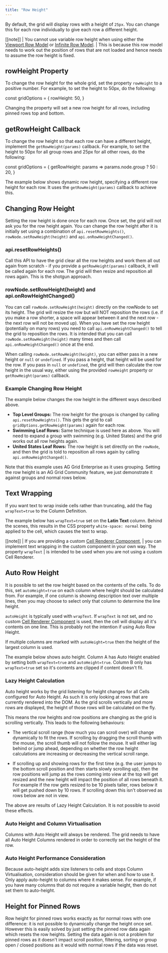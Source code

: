 ```yaml
---
title: "Row Height"
---
```


By default, the grid will display rows with a height of `25px`. You can change this for each row
individually to give each row a different height.

[[note]]
| You cannot use variable row height when using either the [Viewport Row Model](/viewport/) or [Infinite Row Model](/infinite-scrolling/).
| This is because this row model needs to work out the position of rows that are not loaded and hence needs to assume the row height is fixed.

## rowHeight Property

To change the row height for the whole grid, set the property `rowHeight` to a positive number.
For example, to set the height to 50px, do the following:

<snippet>
const gridOptions = {
    rowHeight: 50,
}
</snippet>

Changing the property will set a new row height for all rows, including pinned rows top and bottom.

## getRowHeight Callback

<api-documentation source='grid-options/properties.json' section='styling' names='["getRowHeight"]' ></api-documentation>

To change the row height so that each row can have a different height,
implement the `getRowHeight(params)` callback. For example, to set the height
to 50px for all group rows and 25px for all other rows, do the following:

<snippet>
const gridOptions = {
    getRowHeight: params => params.node.group ? 50 : 20,
}
</snippet>

The example below shows dynamic row height, specifying a different row height for each row. It uses the `getRowHeight(params)` callback to achieve this.

<grid-example title='Row Height Simple' name='row-height-simple' type='generated'></grid-example>


## Changing Row Height

Setting the row height is done once for each row. Once set, the grid will not ask you
for the row height again. You can change the row height after it is initially set
using a combination of `api.resetRowHeights()`, `rowNode.setRowHeight(height)` and
`api.onRowHeightChanged()`.

### api.resetRowHeights()

Call this API to have the grid clear all the row
heights and work them all out again from scratch - if you provide a `getRowHeight(params)`
callback, it will be called again for each row. The grid will then resize and
reposition all rows again. This is the shotgun approach.

<api-documentation source='grid-api/api.json' section='rendering' names='["resetRowHeights"]' ></api-documentation>

### rowNode.setRowHeight(height) and api.onRowHeightChanged()

You can call `rowNode.setRowHeight(height)` directly
on the rowNode to set its height. The grid will resize the row but will NOT
reposition the rows (i.e. if you make a row shorter, a space will appear between
it and the next row - the next row will not be moved up). When you have set the
row height (potentially on many rows) you need to call `api.onRowHeightChanged()`
to tell the grid to reposition the rows. It is intended that you can call
`rowNode.setRowHeight(height)` many times and then call `api.onRowHeightChanged()`
once at the end.

When calling `rowNode.setRowHeight(height)`, you can either pass in a new height
or `null` or `undefined`. If you pass a height, that height will be used for the row.
If you pass in `null` or `undefined`, the grid will then calculate the row height in the
usual way, either using the provided `rowHeight` property or `getRowHeight(params)`
callback.

<api-documentation source='row-object/resources/methods.json' section='rowNodeMethods' names='["setRowHeight"]' config='{"overrideBottomMargin":"0rem"}' ></api-documentation>
<api-documentation source='grid-api/api.json' section='rendering' names='["onRowHeightChanged"]' ></api-documentation>


### Example Changing Row Height

The example below changes the row height in the different ways described above.

- **Top Level Groups:** The row height for the groups is changed by calling `api.resetRowHeights()`. This gets the grid to call `gridOptions.getRowHeight(params)` again for each row.
- **Swimming Leaf Rows:** Same technique is used here as above. You will need to expand a group with swimming (e.g. United States) and the grid works out all row heights again.
- **United States Leaf Rows:** The row height is set directly on the `rowNode`, and then the grid is told to reposition all rows again by calling `api.onRowHeightChanged()`.

Note that this example uses AG Grid Enterprise as it uses grouping. Setting the row
height is an AG Grid Community feature, we just demonstrate it against groups and normal
rows below.

<grid-example title='Changing Row Height' name='row-height-change' type='generated' options=' { "enterprise": true, "exampleHeight": 590, "modules": ["clientside", "rowgrouping", "menu", "columnpanel"] }'></grid-example>


## Text Wrapping

If you want text to wrap inside cells rather than truncating, add the flag `wrapText=true` to the Column Definition.

The example below has `wrapText=true` set on the **Latin Text** column.
Behind the scenes, this results in the CSS property `white-space: normal`
being applied to the cell, which causes the text to wrap.

<grid-example title='Row Height Complex' name='row-height-complex' type='generated'></grid-example>

[[note]]
| If you are providing a custom [Cell Renderer Component](/component-cell-renderer/),
| you can implement text wrapping in the custom component in your own way. The property `wrapText`
| is intended to be used when you are not using a custom Cell Renderer.

## Auto Row Height

It is possible to set the row height based on the contents of the cells.
To do this, set `autoHeight=true` on each column where
height should be calculated from. For example, if one column is showing
description text over multiple lines, then you may choose to select only
that column to determine the line height.

`autoHeight` is typically used with `wrapText`.
If `wrapText` is not set, and no custom
[Cell Renderer Component](/component-cell-renderer/)
is used, then the cell will display all it's contents on one line. This is probably not
the intention if using Auto Row Height.

If multiple columns are marked with `autoHeight=true` then the
height of the largest column is used.

The example below shows auto height. Column A has Auto Height enabled by setting both `wrapText=true` and `autoHeight=true`. Column B only has `wrapText=true` set so it's contents are clipped if content doesn't fit.

<!-- this example uses a timeout to set data - the runner doesn't currently support this sort of thing -->
<grid-example title='Auto Row Height' name='auto-row-height' type='generated' options=' { "enterprise": true, "modules": ["clientside", "rowgrouping", "menu", "columnpanel"] }'></grid-example>

### Lazy Height Calculation

Auto height works by the grid listening for height changes for all Cells configured
for Auto Height.
As such it is only looking at rows that are currently rendered into the DOM.
As the grid scrolls vertically and more rows are displayed, the height of those rows will be
calculated on the fly.

This means the row heights and row positions are changing as the grid is scrolling vertically. This leads to the following behaviours:

- The vertical scroll range (how much you can scroll over) will change dynamically to fit the rows. If scrolling by dragging the scroll thumb with the mouse, the scroll thumb will not follow the mouse. It will either lag behind or jump ahead, depending on whether the row height calculations are increasing or decreasing the vertical scroll range.

-  If scrolling up and showing rows for the first time (e.g. the user jumps to the bottom scroll position and then starts slowly scrolling up), then the row positions will jump as the rows coming into view at the top will get resized and the new height will impact the position of all rows beneath it. For example if the row gets resized to be 10 pixels taller, rows below it will get pushed down by 10 rows. If scrolling down this isn't observed as rows below are not in view.

The above are results of Lazy Height Calculation. It is not possible to avoid these effects.

### Auto Height and Column Virtualisation

Columns with Auto Height will always be rendered. The grid needs to have all Auto Height Columns rendered in order to correctly set the height of the row.

### Auto Height Performance Consideration

Because auto-height adds size listeners to cells and stops Column Virtualisation, consideration should be given for when and how to use it. Only apply auto-height to columns where it makes sense. For example, if you have many columns that do not require a variable height, then do not set them to auto-height.


## Height for Pinned Rows

Row height for pinned rows works exactly as for normal rows with one difference: it
is not possible to dynamically change the height once set. However this is easily solved
by just setting the pinned row data again which resets the row heights. Setting the
data again is not a problem for pinned rows as it doesn't impact scroll position, filtering,
sorting or group open / closed positions as it would with normal rows if the data was reset.